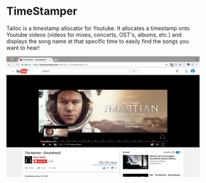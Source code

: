 # TimeStamper
Talloc is a timestamp allocator for Youtube. It allocates a timestamp onto Youtube videos (videos for mixes, concerts, OST's, albums, etc.) and displays the song name at that specific time to easily find the songs you want to hear!

![Alt text](/screenshot.png?raw=true "Script in Action")
